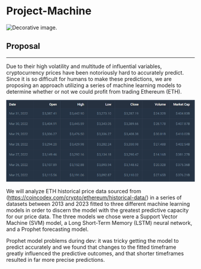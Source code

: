 # Project-Machine

![Decorative image.](PNG/cryptocurrencies.png)

## Proposal
---
Due to their high volatility and multitude of influential variables, cryptocurrency prices have been notoriously hard to accurately predict. Since it is so difficult for humans to make these predictions, we are proposing an approach utilizing a series of machine learning models to determine whether or not we could profit from trading Ethereum (ETH). 

![ETH historical prices](PNG/Eth-predictions.png)

We will analyze ETH historical price data sourced from (https://coincodex.com/crypto/ethereum/historical-data/) in a series of datasets between 2013 and 2023 fitted to three different machine learning models in order to discern the model with the greatest predictive capacity for our price data. The three models we chose were a Support Vector Machine (SVM) model, a Long Short-Term Memory (LSTM) neural network, and a Prophet forecasting model. 




Prophet model problems during dev: it was tricky getting the model to predict accurately and we found that changes to the fitted timeframe greatly influenced the predictive outcomes, and that shorter timeframes resulted in far more precise predictions. 